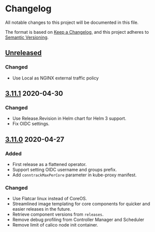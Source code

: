 # Changelog

All notable changes to this project will be documented in this file.

The format is based on [Keep a Changelog](https://keepachangelog.com/en/1.0.0/),
and this project adheres to [Semantic Versioning](https://semver.org/spec/v2.0.0.html).

## [Unreleased]

### Changed

- Use Local as NGINX external traffic policy

## [3.11.1] 2020-04-30

### Changed

- Use Release.Revision in Helm chart for Helm 3 support.
- Fix OIDC settings.

## [3.11.0] 2020-04-27

### Added

- First release as a flattened operator.
- Support setting OIDC username and groups prefix.
- Add `conntrackMaxPerCore` parameter in kube-proxy manifest.

### Changed

- Use Flatcar linux instead of CoreOS.
- Streamlined image templating for core components for quicker and easier releases in the future.
- Retrieve component versions from `releases`.
- Remove debug profiling from Controller Manager and Scheduler
- Remove limit of calico node init container.

[Unreleased]: https://github.com/giantswarm/kvm-operator/compare/v3.11.1...HEAD
[3.11.1]: https://github.com/giantswarm/kvm-operator/releases/tag/v3.11.1
[3.11.0]: https://github.com/giantswarm/kvm-operator/releases/tag/v3.11.0
